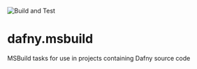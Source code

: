 ![Build and Test](https://github.com/dafny-lang/dafny.msbuild/workflows/Build%20and%20Test/badge.svg)

# dafny.msbuild
MSBuild tasks for use in projects containing Dafny source code
